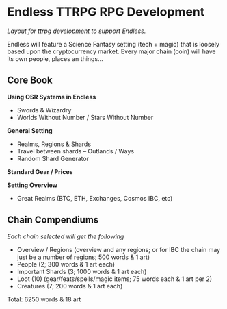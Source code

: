 # Endless TTRPG RPG Development
*Layout for ttrpg development to support Endless.*

Endless will feature a Science Fantasy setting (tech + magic) that is loosely based upon the cryptocurrency market. 
Every major chain (coin) will have its own people, places an things...    

## Core Book
**Using OSR Systems in Endless**
- Swords & Wizardry 
-	Worlds Without Number / Stars Without Number

**General Setting**
-	Realms, Regions & Shards
-	Travel between shards – Outlands / Ways
-	Random Shard Generator

**Standard Gear / Prices**

**Setting Overview**
-	Great Realms (BTC, ETH, Exchanges, Cosmos IBC, etc)
 
## Chain Compendiums 
*Each chain selected will get the following*

-	Overview / Regions (overview and any regions; or for IBC the chain may just be a number of regions; 500 words & 1 art)
-	People (2; 300 words & 1 art each)
-	Important Shards (3; 1000 words & 1 art each)
-	Loot (10) (gear/feats/spells/magic items; 75 words each & 1 art per 2)
-	Creatures (7; 200 words & 1 art each)

Total: 6250 words & 18 art  
